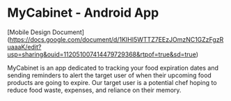 # MyCabinet - Android App

[Mobile Design Document] (https://docs.google.com/document/d/1KIHI5WTTZ7EEzJOmzNC1GZzFgzRuaaaK/edit?usp=sharing&ouid=112051007414479729368&rtpof=true&sd=true)

MyCabinet is an app dedicated to tracking your food expiration dates and sending reminders to alert the target user of when their upcoming food products are going to expire. Our target user is a potential chef hoping to reduce food waste, expenses, and reliance on their memory.
